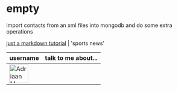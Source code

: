 # empty
import contacts from an xml files into mongodb and do some extra operations

[just a markdown tutorial](http://espn.go.com/)  | 'sports news' 

   |  username    | talk to me about...                               
---|----------------|
 <img src="https://avatars.githubusercontent.com/adriaanm"     height="50px" title="Adriaan Moors"/>        |
